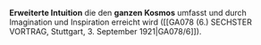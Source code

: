 
**Erweiterte Intuition** die den **ganzen Kosmos** umfasst und durch Imagination und Inspiration erreicht wird ([[GA078 (6.) SECHSTER VORTRAG, Stuttgart, 3. September 1921|GA078/6]]).
